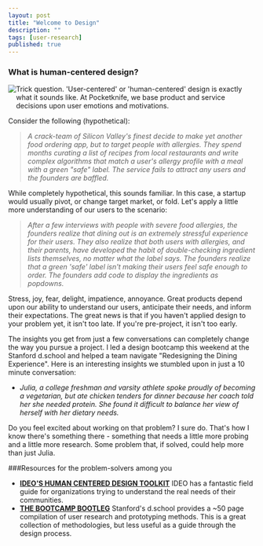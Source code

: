 ```yaml
---
layout: post
title: "Welcome to Design"
description: ""
tags: [user-research]
published: true
---
```


### What is human-centered design?

<img src="{% asset_path postit.jpg %}" style="float:left; margin-bottom: 25px">

Trick question. 'User-centered' or 'human-centered' design is exactly what it sounds like. At Pocketknife, we base product and service decisions upon user emotions and motivations. 

<!--more-->

Consider the following (hypothetical): 

>*A crack-team of Silicon Valley's finest decide to make yet another food ordering app, but to target people with allergies. They spend months curating a list of recipes from local restaurants and write complex algorithms that match a user's allergy profile with a meal with a green "safe" label. The service fails to attract any users and the founders are baffled.*

While completely hypothetical, this sounds familiar. In this case, a startup would usually pivot, or change target market, or fold. Let's apply a little more understanding of our users to the scenario: 

>*After a few interviews with people with severe food allergies, the founders realize that dining out is an extremely stressful experience for their users. They also realize that both users with allergies, and their parents, have developed the habit of double-checking ingredient lists themselves, no matter what the label says. The founders realize that a green 'safe' label isn't making their users feel safe enough to order. The founders add code to display the ingredients as popdowns.*

Stress, joy, fear, delight, impatience, annoyance. Great products depend upon our ability to understand our users, anticipate their needs, and inform their expectations. The great news is that if you haven't applied design to your problem yet, it isn't too late. If you're pre-project, it isn't too early. 

The insights you get from just a few conversations can completely change the way you pursue a project. I led a design bootcamp this weekend at the Stanford d.school and helped a team navigate "Redesigning the Dining Experience". Here is an interesting insights we stumbled upon in just a 10 minute conversation: 

- *Julia, a college freshman and varsity athlete spoke proudly of becoming a vegetarian, but ate chicken tenders for dinner because her coach told her she needed protein. She found it difficult to balance her view of herself with her dietary needs.*

Do you feel excited about working on that problem? I sure do. That's how I know there's something there - something that needs a little more probing and a little more research. Some problem that, if solved, could help more than just Julia. 


###Resources for the problem-solvers among you
- [**IDEO'S HUMAN CENTERED DESIGN TOOLKIT**](http://www.ideo.com/work/human-centered-design-toolkit/)  IDEO has a fantastic field guide for organizations trying to understand the real needs of their communities.  
- [**THE BOOTCAMP BOOTLEG**](http://dschool.stanford.edu/wp-content/uploads/2011/03/BootcampBootleg2010v2SLIM.pdf)  Stanford's d.school provides a ~50 page compilation of user research and prototyping methods. This is a great collection of methodologies, but less useful as a guide through the design process. 




